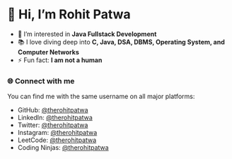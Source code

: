 # 👋 Hi, I’m Rohit Patwa

- 👀 I’m interested in **Java Fullstack Development**
- 📚 I love diving deep into **C, Java, DSA, DBMS, Operating System, and Computer Networks**
- ⚡ Fun fact: **I am not a human**

### 🌐 Connect with me

You can find me with the same username on all major platforms:

- GitHub: [@therohitpatwa](https://github.com/therohitpatwa)
- LinkedIn: [@therohitpatwa](https://linkedin.com/in/therohitpatwa)
- Twitter: [@therohitpatwa](https://twitter.com/therohitpatwa)
- Instagram: [@therohitpatwa](https://instagram.com/therohitpatwa)
- LeetCode: [@therohitpatwa](https://leetcode.com/therohitpatwa)
- Coding Ninjas: [@therohitpatwa](https://www.codingninjas.com/studio/profile/therohitpatwa)


<!---
therohitpatwa/therohitpatwa is a ✨ special ✨ repository because its `README.md` (this file) appears on your GitHub profile.
You can click the Preview link to take a look at your changes.
--->
